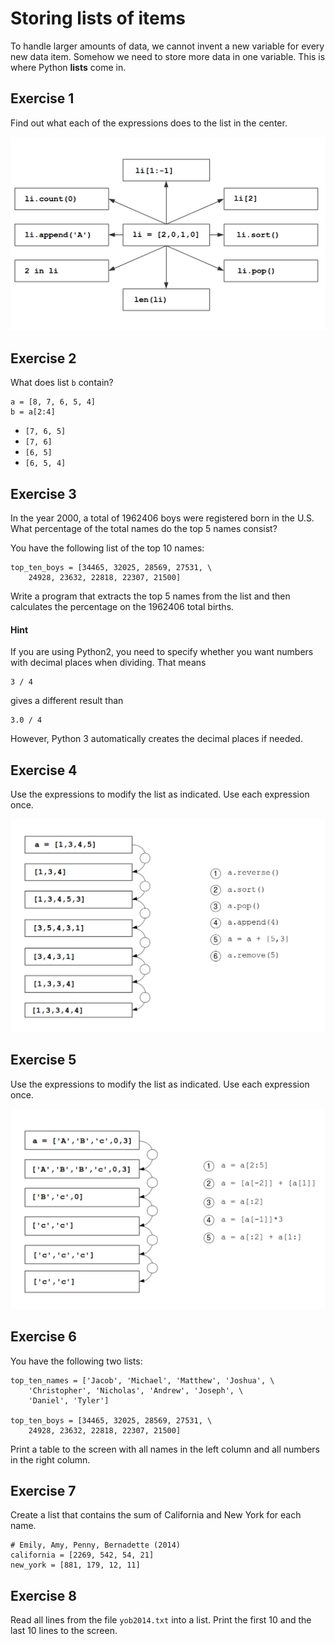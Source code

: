 
# Storing lists of items

To handle larger amounts of data, we cannot invent a new variable for every new data item. Somehow we need to store more data in one variable. This is where Python **lists** come in.


## Exercise 1

Find out what each of the expressions does to the list in the center.

![list exercise](../exercises/lists.png)


## Exercise 2

What does list `b` contain?

    a = [8, 7, 6, 5, 4]
    b = a[2:4]

* `[7, 6, 5]`
* `[7, 6]`
* `[6, 5]`
* `[6, 5, 4]`


## Exercise 3

In the year 2000, a total of 1962406 boys were registered born in the U.S. What percentage of the total names do the top 5 names consist?

You have the following list of the top 10 names:

    top_ten_boys = [34465, 32025, 28569, 27531, \
        24928, 23632, 22818, 22307, 21500]

Write a program that extracts the top 5 names from the list and then calculates the percentage on the 1962406 total births.

#### Hint

If you are using Python2, you need to specify whether you want numbers with decimal places when dividing. That means

    3 / 4 

gives a different result than
 
    3.0 / 4

However, Python 3 automatically creates the decimal places if needed.


## Exercise 4

Use the expressions to modify the list as indicated. Use each expression once.

![list funcs exercise2](../exercises/list_funcs2.png)


## Exercise 5

Use the expressions to modify the list as indicated. Use each expression once.

![list funcs exercise1](../exercises/list_funcs1.png)


## Exercise 6

You have the following two lists:

    top_ten_names = ['Jacob', 'Michael', 'Matthew', 'Joshua', \
        'Christopher', 'Nicholas', 'Andrew', 'Joseph', \
        'Daniel', 'Tyler']

    top_ten_boys = [34465, 32025, 28569, 27531, \
        24928, 23632, 22818, 22307, 21500]

Print a table to the screen with all names in the left column and all numbers in the right column.


## Exercise 7

Create a list that contains the sum of California and New York for each name.

    # Emily, Amy, Penny, Bernadette (2014)
    california = [2269, 542, 54, 21]
    new_york = [881, 179, 12, 11]


## Exercise 8

Read all lines from the file `yob2014.txt` into a list. Print the first 10 and the last 10 lines to the screen.

